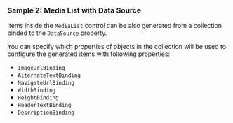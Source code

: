 ### Sample 2: Media List with Data Source

Items inside the `MediaList` control can be also generated from a collection binded to the `DataSource` property.

You can specify which properties of objects in the collection will be used to configure the generated items with following properties:

+ `ImageUrlBinding`
+ `AlternateTextBinding`
+ `NavigateUrlBinding`
+ `WidthBinding`
+ `HeightBinding`
+ `HeaderTextBinding`
+ `DescriptionBinding`
